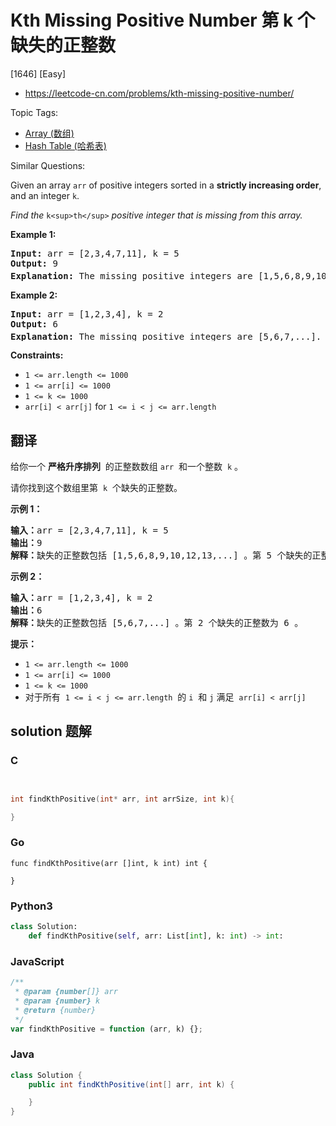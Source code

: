 # Kth Missing Positive Number 第 k 个缺失的正整数

[1646] [Easy]

- https://leetcode-cn.com/problems/kth-missing-positive-number/

Topic Tags:

- [Array (数组)](https://leetcode-cn.com/tag/array/)
- [Hash Table (哈希表)](https://leetcode-cn.com/tag/hash-table/)

Similar Questions:

Given an array `arr` of positive integers sorted in a **strictly increasing order**, and an integer `k`.

_Find the_ `k<sup>th</sup>` _positive integer that is missing from this array._

**Example 1:**

<pre><strong>Input:</strong> arr = [2,3,4,7,11], k = 5
<strong>Output:</strong> 9
<strong>Explanation: </strong>The missing positive integers are [1,5,6,8,9,10,12,13,...]. The 5<sup>th</sup>&nbsp;missing positive integer is 9.
</pre>

**Example 2:**

<pre><strong>Input:</strong> arr = [1,2,3,4], k = 2
<strong>Output:</strong> 6
<strong>Explanation: </strong>The missing positive integers are [5,6,7,...]. The 2<sup>nd</sup> missing positive integer is 6.
</pre>

**Constraints:**

- `1 <= arr.length <= 1000`
- `1 <= arr[i] <= 1000`
- `1 <= k <= 1000`
- `arr[i] < arr[j]` for `1 <= i < j <= arr.length`

## 翻译

给你一个 **严格升序排列**  的正整数数组 `arr`  和一个整数  `k` 。

请你找到这个数组里第  `k`  个缺失的正整数。

**示例 1：**

<pre><strong>输入：</strong>arr = [2,3,4,7,11], k = 5
<strong>输出：</strong>9
<strong>解释：</strong>缺失的正整数包括 [1,5,6,8,9,10,12,13,...] 。第 5 个缺失的正整数为 9 。
</pre>

**示例 2：**

<pre><strong>输入：</strong>arr = [1,2,3,4], k = 2
<strong>输出：</strong>6
<strong>解释：</strong>缺失的正整数包括 [5,6,7,...] 。第 2 个缺失的正整数为 6 。
</pre>

**提示：**

- `1 <= arr.length <= 1000`
- `1 <= arr[i] <= 1000`
- `1 <= k <= 1000`
- 对于所有  `1 <= i < j <= arr.length`  的 `i`  和 `j` 满足  `arr[i] < arr[j]`

## solution 题解

### C

```c


int findKthPositive(int* arr, int arrSize, int k){

}
```

### Go

```golang
func findKthPositive(arr []int, k int) int {

}
```

### Python3

```python
class Solution:
    def findKthPositive(self, arr: List[int], k: int) -> int:
```

### JavaScript

```javascript
/**
 * @param {number[]} arr
 * @param {number} k
 * @return {number}
 */
var findKthPositive = function (arr, k) {};
```

### Java

```java
class Solution {
    public int findKthPositive(int[] arr, int k) {

    }
}
```
